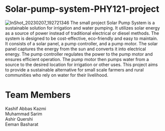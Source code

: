 # Solar-pump-system-PHY121-project
![InShot_20230207_192721346](https://user-images.githubusercontent.com/114513868/217290670-53711e5c-9ff0-46f5-a1ad-07698fcaf643.jpg)
The small project Solar Pump System is a sustainable solution for irrigation and water pumping. It utilizes solar energy as a source of power instead of traditional electrical or diesel methods. The system is designed to be cost-effective, eco-friendly and easy to maintain. It consists of a solar panel, a pump controller, and a pump motor. The solar panel captures the energy from the sun and converts it into electrical energy. The pump controller regulates the power to the pump motor and ensures efficient operation. The pump motor then pumps water from a source to the desired location for irrigation or other uses. This project aims to provide a sustainable alternative for small scale farmers and rural communities who rely on water for their livelihood.
# Team Members
Kashif Abbas Kazmi\
Muhammad Sarim\
Ashir Quershi\
Eeman Basharat
